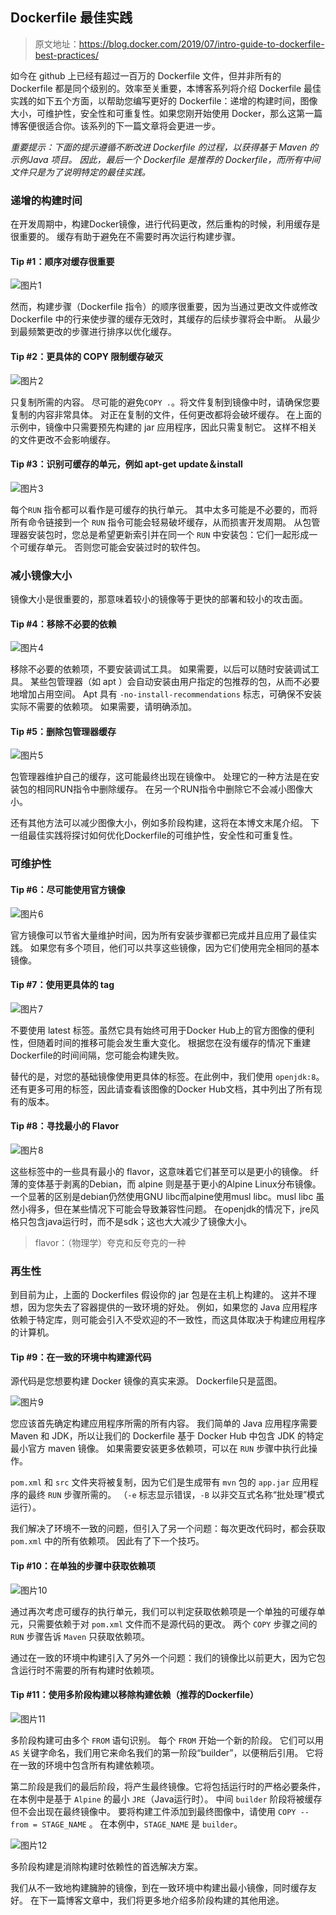 ## Dockerfile 最佳实践

> 原文地址：https://blog.docker.com/2019/07/intro-guide-to-dockerfile-best-practices/

如今在 github 上已经有超过一百万的 Dockerfile 文件，但并非所有的 Dockerfile 都是同个级别的。效率至关重要，本博客系列将介绍 Dockerfile 最佳实践的如下五个方面，以帮助您编写更好的 Dockerfile：递增的构建时间，图像大小，可维护性，安全性和可重复性。如果您刚开始使用 Docker，那么这第一篇博客便很适合你。该系列的下一篇文章将会更进一步。

*重要提示：下面的提示遵循不断改进 Dockerfile 的过程，以获得基于 Maven 的示例Java 项目。 因此，最后一个 Dockerfile 是推荐的 Dockerfile，而所有中间文件只是为了说明特定的最佳实践。*

### 递增的构建时间

在开发周期中，构建Docker镜像，进行代码更改，然后重构的时候，利用缓存是很重要的。 缓存有助于避免在不需要时再次运行构建步骤。

#### Tip #1：顺序对缓存很重要

![图片1](images/dockerfile1.jpg)

然而，构建步骤（Dockerfile 指令）的顺序很重要，因为当通过更改文件或修改 Dockerfile 中的行来使步骤的缓存无效时，其缓存的后续步骤将会中断。 从最少到最频繁更改的步骤进行排序以优化缓存。

#### Tip #2：更具体的 COPY 限制缓存破灭

![图片2](images/dockerfile2.jpg)

只复制所需的内容。 尽可能的避免`COPY .`。将文件复制到镜像中时，请确保您要复制的内容非常具体。 对正在复制的文件，任何更改都将会破坏缓存。 在上面的示例中，镜像中只需要预先构建的 jar 应用程序，因此只需复制它。 这样不相关的文件更改不会影响缓存。

#### Tip #3：识别可缓存的单元，例如 apt-get update＆install

![图片3](images/dockerfile3.jpg)

每个`RUN` 指令都可以看作是可缓存的执行单元。 其中太多可能是不必要的，而将所有命令链接到一个 `RUN` 指令可能会轻易破坏缓存，从而损害开发周期。 从包管理器安装包时，您总是希望更新索引并在同一个 `RUN` 中安装包：它们一起形成一个可缓存单元。 否则您可能会安装过时的软件包。

### 减小镜像大小

镜像大小是很重要的，那意味着较小的镜像等于更快的部署和较小的攻击面。

#### Tip #4：移除不必要的依赖

![图片4](images/dockerfile4.jpg)

移除不必要的依赖项，不要安装调试工具。 如果需要，以后可以随时安装调试工具。 某些包管理器（如 apt ）会自动安装由用户指定的包推荐的包，从而不必要地增加占用空间。 Apt 具有 `-no-install-recommendations` 标志，可确保不安装实际不需要的依赖项。 如果需要，请明确添加。

#### Tip #5：删除包管理器缓存

![图片5](images/dockerfile5.jpg)

包管理器维护自己的缓存，这可能最终出现在镜像中。 处理它的一种方法是在安装包的相同RUN指令中删除缓存。 在另一个RUN指令中删除它不会减小图像大小。

还有其他方法可以减少图像大小，例如多阶段构建，这将在本博文末尾介绍。 下一组最佳实践将探讨如何优化Dockerfile的可维护性，安全性和可重复性。

### 可维护性

#### Tip #6：尽可能使用官方镜像

![图片6](images/dockerfile6.jpg)

官方镜像可以节省大量维护时间，因为所有安装步骤都已完成并且应用了最佳实践。 如果您有多个项目，他们可以共享这些镜像，因为它们使用完全相同的基本镜像。

#### Tip #7：使用更具体的 tag 

![图片7](images/dockerfile7.jpg)

不要使用 latest 标签。虽然它具有始终可用于Docker Hub上的官方图像的便利性，但随着时间的推移可能会发生重大变化。 根据您在没有缓存的情况下重建Dockerfile的时间间隔，您可能会构建失败。

替代的是，对您的基础镜像使用更具体的标签。在此例中，我们使用 `openjdk:8`。 还有更多可用的标签，因此请查看该图像的Docker Hub文档，其中列出了所有现有的版本。

#### Tip #8：寻找最小的 Flavor

![图片8](images/dockerfile8.jpg)

这些标签中的一些具有最小的 flavor，这意味着它们甚至可以是更小的镜像。 纤薄的变体基于剥离的Debian，而 alpine 则是基于更小的Alpine Linux分布镜像。 一个显著的区别是debian仍然使用GNU libc而alpine使用musl libc。musl libc 虽然小得多，但在某些情况下可能会导致兼容性问题。 在openjdk的情况下，jre风格只包含java运行时，而不是sdk；这也大大减少了镜像大小。

> flavor：（物理学）夸克和反夸克的一种

### 再生性

到目前为止，上面的 Dockerfiles 假设你的 jar 包是在主机上构建的。 这并不理想，因为您失去了容器提供的一致环境的好处。 例如，如果您的 Java 应用程序依赖于特定库，则可能会引入不受欢迎的不一致性，而这具体取决于构建应用程序的计算机。

#### Tip #9：在一致的环境中构建源代码

源代码是您想要构建 Docker 镜像的真实来源。 Dockerfile只是蓝图。

![图片9](images/dockerfile9.jpg)

您应该首先确定构建应用程序所需的所有内容。 我们简单的 Java 应用程序需要 Maven 和 JDK，所以让我们的 Dockerfile 基于 Docker Hub 中包含 JDK 的特定最小官方 maven 镜像。 如果需要安装更多依赖项，可以在 `RUN` 步骤中执行此操作。

`pom.xml` 和 `src` 文件夹将被复制，因为它们是生成带有 `mvn` 包的 `app.jar` 应用程序的最终 `RUN` 步骤所需的。 （`-e` 标志显示错误，`-B` 以非交互式名称“批处理”模式运行）。

我们解决了环境不一致的问题，但引入了另一个问题：每次更改代码时，都会获取 `pom.xml` 中的所有依赖项。 因此有了下一个技巧。

#### Tip #10：在单独的步骤中获取依赖项

![图片10](images/dockerfile10.jpg)

通过再次考虑可缓存的执行单元，我们可以判定获取依赖项是一个单独的可缓存单元，只需要依赖于对 `pom.xml` 文件而不是源代码的更改。 两个 `COPY` 步骤之间的 `RUN` 步骤告诉 `Maven` 只获取依赖项。

通过在一致的环境中构建引入了另外一个问题：我们的镜像比以前更大，因为它包含运行时不需要的所有构建时依赖项。

#### Tip #11：使用多阶段构建以移除构建依赖（推荐的Dockerfile）

![图片11](images/dockerfile11.jpg)

多阶段构建可由多个 `FROM` 语句识别。 每个 `FROM` 开始一个新的阶段。 它们可以用 `AS` 关键字命名，我们用它来命名我们的第一阶段“builder”，以便稍后引用。 它将在一致的环境中包含所有构建依赖项。

第二阶段是我们的最后阶段，将产生最终镜像。它将包括运行时的严格必要条件，在本例中是基于 `Alpine` 的最小 `JRE`（Java运行时）。 中间 `builder` 阶段将被缓存但不会出现在最终镜像中。 要将构建工件添加到最终图像中，请使用 `COPY --from = STAGE_NAME` 。 在本例中，`STAGE_NAME` 是 `builder`。

![图片12](images/dockerfile12.jpg)

多阶段构建是消除构建时依赖性的首选解决方案。

我们从不一致地构建臃肿的镜像，到在一致环境中构建出最小镜像，同时缓存友好。 在下一篇博客文章中，我们将更多地介绍多阶段构建的其他用途。